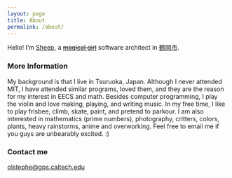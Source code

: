 ```yaml
---
layout: page
title: About
permalink: /about/
---
```


<p>Hello! I’m <a href="http://angelbeats.wikia.com/wiki/Shiina" title="Google image search: mahou shoujo" style="color:inherit"><del style="text-decoration:underline">Sheep</del></a>, a <a href="https://www.google.com/search?tbm=isch&amp;q=mahou+shoujo" title="Google image search: mahou shoujo" style="color:inherit"><del style="text-decoration:line-through">magical girl</del></a> software architect in <a href="https://www.city.tsuruoka.lg.jp" title="Google image search: mahou shoujo" style="color:inherit"><del style="text-decoration:underline">鶴岡市</del></a>.</p>

### More Information

My background is that I live in Tsuruoka, Japan. Although I never attended MIT, I have attended similar programs, loved them, and they are the reason for my interest in EECS and math. Besides computer programming, I play the violin and love making, playing, and writing music. In my free time, I like to play frisbee, climb, skate, paint, and pretend to parkour. I am also interested in mathematics (prime numbers), photography, critters, colors, plants, heavy rainstorms, anime and overworking. Feel free to email me if you guys are unbearably excited. :)

### Contact me

[olstephe@gps.caltech.edu](mailto:MITsucks@protonmail.ch)
